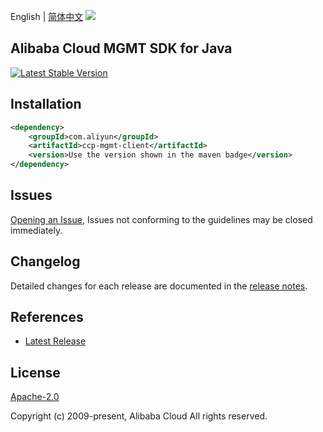 English | [简体中文](README-CN.md)
![](https://aliyunsdk-pages.alicdn.com/icons/AlibabaCloud.svg)

## Alibaba Cloud MGMT SDK for Java
[![Latest Stable Version](https://img.shields.io/maven-central/v/com.aliyun/ccp-client.svg?label=Maven%20Central)](https://search.maven.org/search?q=g:%22com.aliyun%22%20AND%20a:%22ccp-client%22)

## Installation

```xml
<dependency>
    <groupId>com.aliyun</groupId>
    <artifactId>ccp-mgmt-client</artifactId>
    <version>Use the version shown in the maven badge</version>
</dependency>
```

## Issues
[Opening an Issue](https://github.com/aliyun/aliyun-ccp/issues/new), Issues not conforming to the guidelines may be closed immediately.

## Changelog
Detailed changes for each release are documented in the [release notes](./ChangeLog.txt).

## References
* [Latest Release](https://github.com/aliyun/aliyun-ccp/tree/master/mgmt-sdk/java)

## License
[Apache-2.0](http://www.apache.org/licenses/LICENSE-2.0)

Copyright (c) 2009-present, Alibaba Cloud All rights reserved.